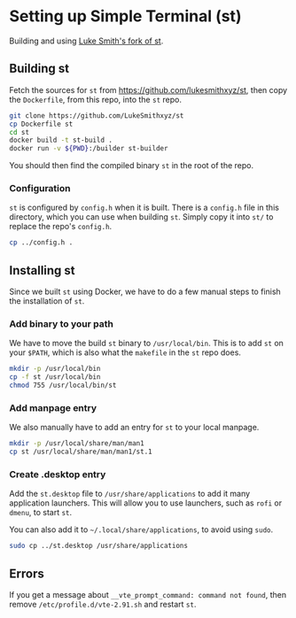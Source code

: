 # Setting up Simple Terminal (st)

Building and using [Luke Smith's fork of st](https://github.com/LukeSmithxyz/st).

## Building st

Fetch the sources for `st` from https://github.com/lukesmithxyz/st, then copy the
`Dockerfile`, from this repo, into the `st` repo.

```bash
git clone https://github.com/LukeSmithxyz/st
cp Dockerfile st
cd st
docker build -t st-build .
docker run -v ${PWD}:/builder st-builder
```

You should then find the compiled binary `st` in the root of the repo.

### Configuration

`st` is configured by `config.h` when it is built. There is a `config.h` file in this directory, which you can
use when building `st`. Simply copy it into `st/` to replace the repo's `config.h`.

```sh
cp ../config.h .
```

## Installing st

Since we built `st` using Docker, we have to do a few manual steps to finish the
installation of `st`.

### Add binary to your path

We have to move the build `st` binary to `/usr/local/bin`.
This is to add `st` on your `$PATH`, which is also what the
`makefile` in the `st` repo does.

```bash
mkdir -p /usr/local/bin
cp -f st /usr/local/bin
chmod 755 /usr/local/bin/st
```

### Add manpage entry

We also manually have to add an entry for `st` to your local manpage.

```bash
mkdir -p /usr/local/share/man/man1
cp st /usr/local/share/man/man1/st.1
```

### Create .desktop entry

Add the `st.desktop` file to `/usr/share/applications` to add it many
application launchers. This will allow you to use launchers, such as `rofi` or `dmenu`,
to start `st`.

You can also add it to `~/.local/share/applications`, to avoid using `sudo`.

```bash
sudo cp ../st.desktop /usr/share/applications
```

## Errors

If you get a message about `__vte_prompt_command: command not found`, then
remove `/etc/profile.d/vte-2.91.sh` and restart `st`.
